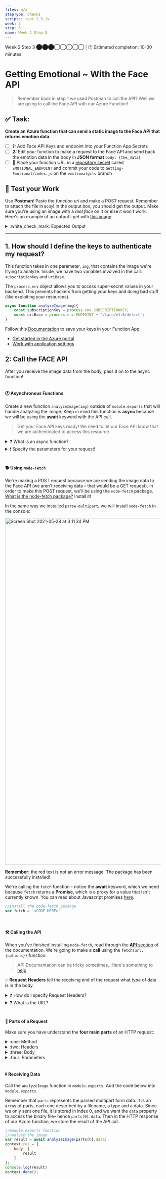 ```yaml
---
files: n/a
stepType: checks
scripts: test.2.3.js
week: 2
step: 3
name: Week 2 Step 3
---
```

Week 2 Step 3 ⬤⬤⬤◯◯◯◯◯ | 🕐 Estimated completion: 10-30 minutes

# Getting Emotional ~ With the Face API
> Remember back in step 1 we used Postman to call the API? Well we are going to call the Face API with our Azure Function!

## ✅ Task:
**Create an Azure function that can send a static image to the Face API that returns emotion data**
- [ ] ***1:*** Add Face API Keys and endpoint into your Function App Secrets
- [ ] ***2:*** Edit your function to make a request to the Face API and send back the emotion data in the body in **JSON format** ```body: {the_data}```
- [ ] 🚀 Place your function URL in a [repository secret](https://docs.github.com/en/actions/reference/encrypted-secrets#creating-encrypted-secrets-for-a-repository) called `EMOTIONAL_ENDPOINT` and commit your code to `Getting-Emotional/index.js` on the `emotionalgifs` branch

## 🚧 Test your Work
Use **Postman**! Paste the *function url* and make a POST request. Remember to attach the file in `Body`! In the output box, you should get the output. Make sure you're using an image with a *real face* on it or else it won't work. Here's an example of an output I get with [this image](https://user-images.githubusercontent.com/69332964/98884689-91687580-245e-11eb-98d7-6461ac79e02a.jpg):
<details>
<summary>:white_check_mark: Expected Output </summary>
The output should be in JSON format like so:
  
```json
{
  "result": [
    {
      "faceId": "a16f522d-0577-4e50-97cb-1feeef7aaf2e",
      "faceRectangle": {
        "top": 313,
        "left": 210,
        "width": 594,
        "height": 594
      },
      "faceAttributes": {
        "emotion": {
          "anger": 0,
          "contempt": 0,
          "disgust": 0,
          "fear": 0,
          "happiness": 1,
          "neutral": 0,
          "sadness": 0,
          "surprise": 0
        }
      }
    }
  ]
}
```
</details>

---

## 1. How should I define the keys to authenticate my request?

This function takes in one parameter, `img`, that contains the image we're trying to analyze.  Inside, we have two variables involved in the call: `subscriptionKey`  and `uriBase`.  

The `process.env` object allows you to access super-secret values in your backend. This prevents hackers from getting your keys and doing bad stuff (like exploiting your resources).

```js
async function analyzeImage(img){
    const subscriptionKey = process.env.SUBSCRIPTIONKEY;
    const uriBase = process.env.ENDPOINT + '/face/v1.0/detect';
}
```

Follow this [Documentation](https://docs.microsoft.com/en-us/azure/azure-functions/functions-how-to-use-azure-function-app-settings?tabs=portal) to save your keys in your Function App.
- [Get started in the Azure portal](https://docs.microsoft.com/en-us/azure/azure-functions/functions-how-to-use-azure-function-app-settings?tabs=portal#get-started-in-the-azure-portal)
- [Work with application settings](https://docs.microsoft.com/en-us/azure/azure-functions/functions-how-to-use-azure-function-app-settings?tabs=portal#settings)


## 2: Call the FACE API

After you receive the image data from the body, pass it on to the async function!
<br></br>

#### 🕐 Asynchronous Functions

Create a new function `analyzeImage(img)` outside of  `module.exports`  that will handle analyzing the image. Keep in mind this function is **async** because we will be using the **await** keyword with the API call.

> Get your Face API keys ready! We need to let our Face API know that we are authenticated to access this resource.

<details>
<summary>❓ What is an async function?</summary>
</br>

Javascript is what we call a "synchronous" language, meaning operations in Javascript block other operations from executing until they are complete, creating a sense of single directional flow. **This means that only one operation can happen at a time.** However, in order to maximize efficiency (save time and resources), Javascript allows the use of asynchronous functions.

Async functions allow other operations to continue running as they are being executed. Refer to [this blog](https://dev.to/hardy613/asynchronous-vs-synchronous-programming-23ed) for more information.

Promises are sychnronous objects, similar to their real life meaning, return a value at some point in the future, or a reason for why that value could not be returned - they represent the result of an async function that may or may not be resolved.

> [Is JavaScript Synchronous or Asynchronous? What the Heck is a Promise?](https://developer.mozilla.org/en-US/docs/Web/JavaScript/Reference/Global_Objects/Promise)

> [Master the JavaScript Interview: What is a Promise?](https://medium.com/better-programming/is-javascript-synchronous-or-asynchronous-what-the-hell-is-a-promise-7aa9dd8f3bfb)

</br>
</details>

<details>
<summary>❗️ Specify the parameters for your request!</summary>
</br>

In order to specify all of our parameters easily, we're going to create a new `URLSearchParams`  object. Here's the object declared for you. I've also already specified one parameter, `returnFaceId`,  as `true` to provide an example. Add in a new parameter that requests emotion.

Remember, these parameters are coming from the [Face API documentation](https://westus.dev.cognitive.microsoft.com/docs/services/563879b61984550e40cbbe8d/operations/563879b61984550f30395236)!

<img width="750" alt="Screen Shot 2021-05-16 at 9 20 19 PM" src="https://user-images.githubusercontent.com/70852990/118420351-a384d400-b68c-11eb-850b-04514c883345.png">

```js
let params = new URLSearchParams({
	'returnFaceId': 'true',
	'<PARAMETER NAME>': '<PARAMETER VALUE>'     //FILL IN THIS LINE
})
```

</details>
<br>

#### 🐕 Using `Node-Fetch`

We're making a POST request because we are sending the image data to the Face API (we aren't receiving data – that would be a GET request). In order to make this POST request, we'll be using the `node-fetch` package. [What is the node-fetch package?](https://www.npmjs.com/package/node-fetch) Install it!

In the same way we installed `parse-multipart`, we will install `node-fetch` in the console:

<img width="1121" alt="Screen Shot 2021-05-28 at 3 11 34 PM" src="https://user-images.githubusercontent.com/70852990/120031597-00568780-bfc7-11eb-8d25-fd71f962ac7b.png">

**Remember:** the red text is not an error message. The package has been successfully installed!

We're calling the `fetch` function - notice the **await** keyword, which we need because `fetch` returns a **Promise**, which is a proxy for a value that isn't currently known. You can read about Javascript promises [here](https://developer.mozilla.org/en-US/docs/Web/JavaScript/Reference/Global_Objects/Promise). 

```js
//install the node-fetch pacakge
var fetch = '<CODE HERE>'
```
<br>

#### :hammer_and_wrench: Calling the API

When you've finished installing `node-fetch`, read through the [**API** section](https://www.npmjs.com/package/node-fetch#api) of the documentation. We're going to make a **call** using the `fetch(url, {options})` function.

> API Documentation can be tricky sometimes...Here's something to [help](https://learn.parabola.io/docs/reading-api-docs)
</details>

:bulb: **Request Headers** tell the receiving end of the request what *type* of data is in the body.

<details>
<summary>❓ How do I specify Request Headers?</summary>
</br>

Go back to the Face API documentation [here](https://westus.dev.cognitive.microsoft.com/docs/services/563879b61984550e40cbbe8d/operations/563879b61984550f30395236), and find the **Request headers** section. 

There are two headers that you need. I've provided the format below. Enter in the two header names and their two corresponding values. 

FYI: The `Content-Type`  header should be set to`'application/octet-stream'`.  This specifies a binary file.

```js
    //COMPLETE THE CODE
    let resp = await fetch(uriBase + '?' + params.toString(), {
        method: '<METHOD>',  //WHAT TYPE OF REQUEST?
        body: '<BODY>',  //WHAT ARE WE SENDING TO THE API?
      
      	//ADD YOUR TWO HEADERS HERE
        headers: {
            '<HEADER NAME>': '<HEADER VALUE>'
        }
    })
```

</details>

<details>
<summary>❓ What is the URL?</summary>
</br>

Notice that the URL is just the uriBase with the params we specified earlier appended on.

Fill in the `method`  and `body`.

```js
async function analyzeImage(img){
    
    const subscriptionKey = '<YOUR SUBSCRIPTION KEY>';
    const uriBase = '<YOUR ENDPOINT>' + '/face/v1.0/detect';
    let params = new URLSearchParams({
        'returnFaceId': 'true',
        'returnFaceAttributes': 'emotion'
    })
    //COMPLETE THE CODE
    let resp = await fetch(uriBase + '?' + params.toString(), {
        method: '<METHOD>',  //WHAT TYPE OF REQUEST?
        body: '<BODY>',  //WHAT ARE WE SENDING TO THE API?
        headers: {
            '<HEADER NAME>': '<HEADER VALUE>'  //do this in the next section
        }
    })
    let data = await resp.json();
    
    return data; 
}
```
</details>

</br>

#### :jigsaw: Parts of a Request
Make sure you have understand the **four main parts** of an HTTP request:
<details>
<summary>:one: Method</summary>
</br>

The **method** is the type of request being made. For example, `GET` and `POST` requests are both methods. These two are probably the most common, but many other HTTP methods exist as well.

<br>
</details>

<details>
<summary>:two: Headers</summary>
</br>

Headers add **specification** to your request. Through headers, for instance, you can specify the **compression type** of your request or the **date** of the request.

<br>
</details>

<details>
<summary>:three: Body</summary>
</br>

The **body** of an HTTP request specifies what data is being sent with the request. **Not every request method has a body!** `GET` requests, for example, do not need a body. However, in our case, we are using a `POST` request, and thus we need a body in our request.

<br>
</details>

<details>
<summary>:four: Parameters</summary>
</br>

**Parameters** play a major role in HTTP requests. They are used _to send values in an HTTP request_. In a POST request, like the one above, we use parameters to send data for analysis. In a GET request, data is passed through parameters so that the right data will be sent back to us.

The parameters of an HTTP request are located in the **URL**:<br>
```https

https://example.azurewebsites.net/api/functionExample?example1=

```
<br>

In this example, the value entered after `example1=` would be passed through the parameter `example1` of this HTTP request.

<br>

Placing **multiple parameters** in one URL looks like this:<br>
```https

https://example.azurewebsites.net/api/functionExample?example1=&example2=&example3=

```

<br>
</details>
<br>

#### ⏬ Receiving Data

Call the `analyzeImage` function in `module.exports`. Add the code below into `module.exports`.

Remember that `parts` represents the parsed multipart form data. It is an `array` of parts, each one described by a filename, a type and a data. Since we only sent one file, it is stored in index 0, and we want the `data`  property to access the binary file– hence `parts[0].data`. Then in the HTTP response of our Azure function, we store the result of the API call.

```js
//module.exports function
//analyze the image
var result = await analyzeImage(parts[0].data);
context.res = {
	body: {
		result
	}
};
console.log(result)
context.done(); 
```
